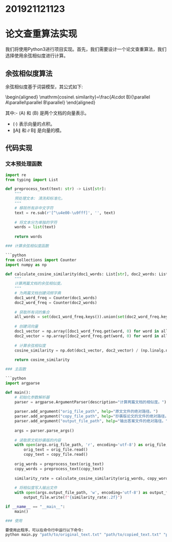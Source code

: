 # 201921121123
# 论文查重算法实现

我们将使用Python3进行项目实现。首先，我们需要设计一个论文查重算法，我们选择使用余弦相似度进行计算。

## 余弦相似度算法

余弦相似度基于词袋模型，其公式如下:

\begin{aligned}
\mathrm{cosine\ similarity}=\frac{A\cdot B}{\parallel A\parallel\parallel B\parallel}
\end{aligned}

其中:- \(A\) 和 \(B\) 是两个文档的向量表示。
- \(⋅\) 表示向量的点积。
- ∥A∥ 和∥B∥ 是向量的模。

## 代码实现

### 文本预处理函数

```python
import re
from typing import List

def preprocess_text(text: str) -> List[str]:
    """
    预处理文本: 清洗和标准化。
    """
    # 移除所有非中文字符
    text = re.sub(r'[^\u4e00-\u9fff]', '', text)
    
    # 将文本分为单独的字符
    words = list(text)
    
    return words

### 计算余弦相似度函数

```python
from collections import Counter
import numpy as np

def calculate_cosine_similarity(doc1_words: List[str], doc2_words: List[str]) -> float:
    """
    计算两篇文档的余弦相似度。
    """
    # 为两篇文档创建词频字典
    doc1_word_freq = Counter(doc1_words)
    doc2_word_freq = Counter(doc2_words)
    
    # 获取所有词的集合
    all_words = set(doc1_word_freq.keys()).union(set(doc2_word_freq.keys()))
    
    # 创建词向量
    doc1_vector = np.array([doc1_word_freq.get(word, 0) for word in all_words])
    doc2_vector = np.array([doc2_word_freq.get(word, 0) for word in all_words])
    
    # 计算余弦相似度
    cosine_similarity = np.dot(doc1_vector, doc2_vector) / (np.linalg.norm(doc1_vector) * np.linalg.norm(doc2_vector))
    
    return cosine_similarity

### 主函数

```python
import argparse

def main():
    # 初始化参数解析器
    parser = argparse.ArgumentParser(description="计算两篇文档的相似度。")
    
    parser.add_argument("orig_file_path", help="原文文件的绝对路径。")
    parser.add_argument("copy_file_path", help="抄袭版论文的文件的绝对路径。")
    parser.add_argument("output_file_path", help="输出答案文件的绝对路径。")
    
    args = parser.parse_args()
    
    # 读取原文和抄袭版的内容
    with open(args.orig_file_path, 'r', encoding='utf-8') as orig_file, open(args.copy_file_path, 'r', encoding='utf-8') as copy_file:
        orig_text = orig_file.read()
        copy_text = copy_file.read()
    
    orig_words = preprocess_text(orig_text)
    copy_words = preprocess_text(copy_text)
    
    similarity_rate = calculate_cosine_similarity(orig_words, copy_words)
    
    # 将相似度写入输出文件
    with open(args.output_file_path, 'w', encoding='utf-8') as output_file:
        output_file.write(f"{similarity_rate:.2f}")

if __name__ == "__main__":
    main()

### 使用

要使用此程序，可以在命令行中运行以下命令:
python main.py "path/to/original_text.txt" "path/to/copied_text.txt" "path/to/output_similarity.txt"

